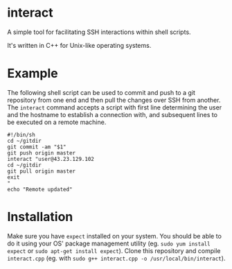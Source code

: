 interact
========

A simple tool for facilitating SSH interactions within shell scripts.

It's written in C++ for Unix-like operating systems.

Example
======

The following shell script can be used to commit and push to a git repository from one end and then pull the changes over SSH from another. The `interact` command accepts a script with first line determining the user and the hostname to establish a connection with, and subsequent lines to be executed on a remote machine.

```
#!/bin/sh
cd ~/gitdir
git commit -am "$1"
git push origin master
interact "user@43.23.129.102
cd ~/gitdir
git pull origin master
exit
"
echo "Remote updated"
```

Installation
============

Make sure you have `expect` installed on your system. You should be able to do it using your OS' package management utility (eg. `sudo yum install expect` or `sudo apt-get install expect`). Clone this repository and compile `interact.cpp` (eg. with `sudo g++ interact.cpp -o /usr/local/bin/interact`).
